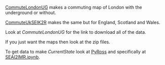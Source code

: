 [CommuteLondonUG](./CommuteLondonUG.ipynb) makes a commuting map of London with the underground or without. 

[CommuteUkSEIK2R](./CommuteUkSEIk2R.ipynb) makes the same but for England, Scotland and Wales.

Look at *CommuteLondonUG* for the link to download all of the data.

If you just want the maps then look at the zip files.

To get data to make *CurrentState* look at [PyRoss](https://github.com/rajeshrinet/pyross) and specifically at [SEAI2IMR.ipynb](https://github.com/rajeshrinet/pyross/blob/master/examples/inference/SEAI2IMR.ipynb).
